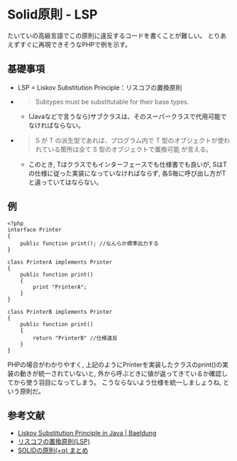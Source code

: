 # Solid原則 - LSP

たいていの高級言語でこの原則に違反するコードを書くことが難しい。
とりあえずすぐに再現できそうなPHPで例を示す。

## 基礎事項

- LSP = Liskov Substitution Principle：リスコフの置換原則
- > Subtypes must be substitutable for their base types.
    - (Javaなどで言うなら)サブクラスは、そのスーパークラスで代用可能でなければならない。
- > S が T の派生型であれば、プログラム内で T 型のオブジェクトが使われている箇所は全て S 型のオブジェクトで置換可能
が言える。
    - このとき, Tはクラスでもインターフェースでも仕様書でも良いが, SはTの仕様に従った実装になっていなければならず, 各S毎に呼び出し方がTと違っていてはならない。

## 例

```
<?php
interface Printer
{
    public function print(); //なんらか標準出力する
}

class PrinterA implements Printer
{
    public function print()
    {
        print "PrinterA";
    }
}

class PrinterB implements Printer
{
    public function print()
    {
        return "PrinterB" //仕様違反
    }
}

```

PHPの場合がわかりやすく, 上記のようにPrinterを実装したクラスのprint()の実装の動きが統一されていないと, 外から呼ぶときに値が返ってきているか確認してから使う羽目になってしまう。
こうならないよう仕様を統一しましょうね, という原則だ。

## 参考文献

- [Liskov Substitution Principle in Java | Baeldung](https://www.baeldung.com/java-liskov-substitution-principle)
- [リスコフの置換原則(LSP)](http://harumi.sakura.ne.jp/wordpress/2019/05/27/%E3%83%AA%E3%82%B9%E3%82%B3%E3%83%95%E3%81%AE%E7%BD%AE%E6%8F%9B%E5%8E%9F%E5%89%87lsp/)
- [SOLIDの原則(+α) まとめ](https://confl.arms.dmm.com/pages/viewpage.action?pageId=619080761)